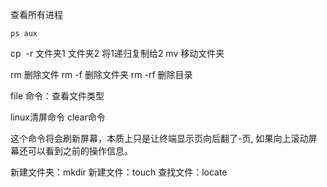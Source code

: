 查看所有进程
```
ps aux
```
cp  -r 文件夹1 文件夹2 将1递归复制给2 
mv 移动文件夹

rm 删除文件
rm -f 删除文件夹
rm -rf 删除目录

file 命令：查看文件类型

linux清屏命令
clear命令
 
这个命令将会刷新屏幕，本质上只是让终端显示页向后翻了-页,
如果向上滚动屏幕还可以看到之前的操作信息。

新建文件夹：mkdir
新建文件：touch
查找文件：locate
